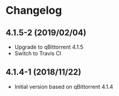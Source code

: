 # Changelog

## 4.1.5-2 (2019/02/04)

* Upgrade to qBittorrent 4.1.5
* Switch to Travis CI

## 4.1.4-1 (2018/11/22)

* Initial version based on qBittorrent 4.1.4
